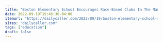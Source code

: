 ```yaml
---
title: "Boston Elementary School Encourages Race-Based Clubs In The Name Of Social Justice"
date: 2022-09-19T19:46:30-04:00
itemurl: "https://dailycaller.com/2022/09/19/boston-elementary-school-race-based-clubs-social-justice/"
sites: "dailycaller.com"
tags: ["education"]
draft: false
---
```


